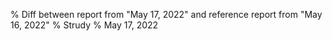 % Diff between report from "May 17, 2022" and reference report from "May 16, 2022"
% Strudy
% May 17, 2022


